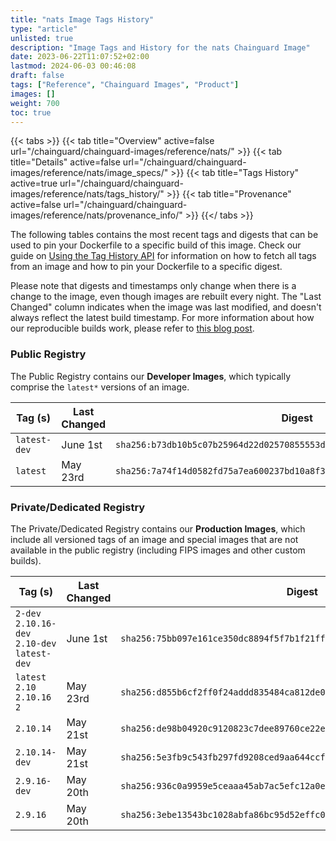 ```yaml
---
title: "nats Image Tags History"
type: "article"
unlisted: true
description: "Image Tags and History for the nats Chainguard Image"
date: 2023-06-22T11:07:52+02:00
lastmod: 2024-06-03 00:46:08
draft: false
tags: ["Reference", "Chainguard Images", "Product"]
images: []
weight: 700
toc: true
---
```


{{< tabs >}}
{{< tab title="Overview" active=false url="/chainguard/chainguard-images/reference/nats/" >}}
{{< tab title="Details" active=false url="/chainguard/chainguard-images/reference/nats/image_specs/" >}}
{{< tab title="Tags History" active=true url="/chainguard/chainguard-images/reference/nats/tags_history/" >}}
{{< tab title="Provenance" active=false url="/chainguard/chainguard-images/reference/nats/provenance_info/" >}}
{{</ tabs >}}

The following tables contains the most recent tags and digests that can be used to pin your Dockerfile to a specific build of this image. Check our guide on [Using the Tag History API](/chainguard/chainguard-images/using-the-tag-history-api/) for information on how to fetch all tags from an image and how to pin your Dockerfile to a specific digest.

Please note that digests and timestamps only change when there is a change to the image, even though images are rebuilt every night. The "Last Changed" column indicates when the image was last modified, and doesn't always reflect the latest build timestamp. For more information about how our reproducible builds work, please refer to [this blog post](https://www.chainguard.dev/unchained/reproducing-chainguards-reproducible-image-builds).

### Public Registry
The Public Registry contains our **Developer Images**, which typically comprise the `latest*` versions of an image.

| Tag (s)       | Last Changed | Digest                                                                    |
|---------------|--------------|---------------------------------------------------------------------------|
|  `latest-dev` | June 1st     | `sha256:b73db10b5c07b25964d22d02570855553d7e7cdcd208d24442c52054e403f85e` |
|  `latest`     | May 23rd     | `sha256:7a74f14d0582fd75a7ea600237bd10a8f34bddff5ebaed78060123f5e50d5ffa` |


### Private/Dedicated Registry
The Private/Dedicated Registry contains our **Production Images**, which include all versioned tags of an image and special images that are not available in the public registry (including FIPS images and other custom builds).

| Tag (s)                                        | Last Changed | Digest                                                                    |
|------------------------------------------------|--------------|---------------------------------------------------------------------------|
|  `2-dev` `2.10.16-dev` `2.10-dev` `latest-dev` | June 1st     | `sha256:75bb097e161ce350dc8894f5f7b1f21ffd04f6085f182363f03199bb4359c99b` |
|  `latest` `2.10` `2.10.16` `2`                 | May 23rd     | `sha256:d855b6cf2ff0f24addd835484ca812de0a2f38809a1688dac207936048bd34eb` |
|  `2.10.14`                                     | May 21st     | `sha256:de98b04920c9120823c7dee89760ce22e70e470a67d333d4e15ecebfbe7b587b` |
|  `2.10.14-dev`                                 | May 21st     | `sha256:5e3fb9c543fb297fd9208ced9aa644ccf04cb66eeb1d463087591658ba53fa5c` |
|  `2.9.16-dev`                                  | May 20th     | `sha256:936c0a9959e5ceaaa45ab7ac5efc12a0e45712740c78fccfc9e08c2c945ecd11` |
|  `2.9.16`                                      | May 20th     | `sha256:3ebe13543bc1028abfa86bc95d52effc06dded8dba289f19ff96575cdad82c2a` |

